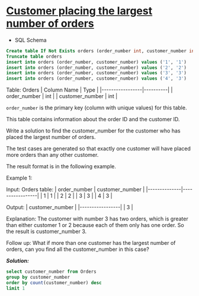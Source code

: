 # [Customer placing the largest number of orders](https://leetcode.com/problems/customer-placing-the-largest-number-of-orders/)

* SQL Schema

```sql
Create table If Not Exists orders (order_number int, customer_number int)
Truncate table orders
insert into orders (order_number, customer_number) values ('1', '1')
insert into orders (order_number, customer_number) values ('2', '2')
insert into orders (order_number, customer_number) values ('3', '3')
insert into orders (order_number, customer_number) values ('4', '3')
```

Table: Orders
| Column Name     | Type     |
|-----------------|----------|
| order_number    | int      |
| customer_number | int      |

`order_number` is the primary key (column with unique values) for this table.

This table contains information about the order ID and the customer ID.

Write a solution to find the customer_number for the customer who has placed the largest number of orders.

The test cases are generated so that exactly one customer will have placed more orders than any other customer.

The result format is in the following example.

Example 1:

Input:
Orders table:
| order_number | customer_number |
|--------------|-----------------|
| 1            | 1               |
| 2            | 2               |
| 3            | 3               |
| 4            | 3               |

Output:
| customer_number |
|-----------------|
| 3               |

Explanation:
The customer with number 3 has two orders, which is greater than either customer 1 or 2 because each of them only has one order.
So the result is customer_number 3.

Follow up: What if more than one customer has the largest number of orders, can you find all the customer_number in this case?

_**Solution:**_

```sql
select customer_number from Orders
group by customer_number
order by count(customer_number) desc
limit 1
```

